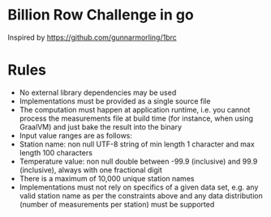 # Billion Row Challenge in go

Inspired by https://github.com/gunnarmorling/1brc

# Rules

* No external library dependencies may be used
* Implementations must be provided as a single source file
* The computation must happen at application runtime, i.e. you cannot process 
  the measurements file at build time (for instance, when using GraalVM) and just bake the result into the binary
* Input value ranges are as follows:
* Station name: non null UTF-8 string of min length 1 character and max 
  length 100 characters
* Temperature value: non null double between -99.9 (inclusive) and 99.9 
  (inclusive), always with one fractional digit
* There is a maximum of 10,000 unique station names
* Implementations must not rely on specifics of a given data set, e.g. any 
  valid station name as per the constraints above and any data distribution (number of measurements per station) must be supported